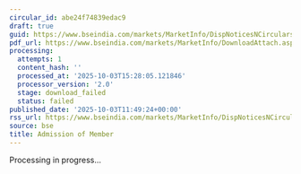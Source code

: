 ```yaml
---
circular_id: abe24f74839edac9
draft: true
guid: https://www.bseindia.com/markets/MarketInfo/DispNoticesNCirculars.aspx?Noticeid={5AFEF3EB-9BA8-4464-B692-B1B15139AE7C}&noticeno=20251003-33&dt=10/03/2025&icount=33&totcount=57&flag=0
pdf_url: https://www.bseindia.com/markets/MarketInfo/DownloadAttach.aspx?id=20251003-33&attachedId=
processing:
  attempts: 1
  content_hash: ''
  processed_at: '2025-10-03T15:28:05.121846'
  processor_version: '2.0'
  stage: download_failed
  status: failed
published_date: '2025-10-03T11:49:24+00:00'
rss_url: https://www.bseindia.com/markets/MarketInfo/DispNoticesNCirculars.aspx?Noticeid={5AFEF3EB-9BA8-4464-B692-B1B15139AE7C}&noticeno=20251003-33&dt=10/03/2025&icount=33&totcount=57&flag=0
source: bse
title: Admission of Member
---
```


Processing in progress...